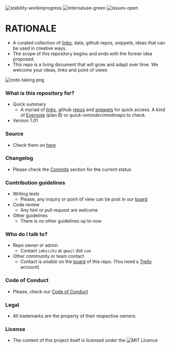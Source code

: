 ![stability-workinprogress](https://bitbucket.org/repo/ekyaeEE/images/477405737-stability_work_in_progress.png)
![internaluse-green](https://bitbucket.org/repo/ekyaeEE/images/3847436881-internal_use_stable.png)
![issues-open](https://bitbucket.org/repo/ekyaeEE/images/2944199103-issues_open.png)

# RATIONALE #

* A curated collection of [links](https://bitbucket.org/imhicihu/experimental-inner-projects/src/master/links_collected.md), data, github repos, snippets, ideas that can be used in creative ways. 
* The scope of this repository begins and ends with the former idea proposed.
* This repo is a living document that will grow and adapt over time. We welcome your ideas, links and point of views

![note-taking.png](https://bitbucket.org/repo/R9Xpo7y/images/2725558601-note-taking.png)

### What is this repository for? ###

* Quick summary
    - A myriad of [links](https://bitbucket.org/imhicihu/experimental-inner-projects/src/master/links_collected.md), github [repos](https://bitbucket.org/imhicihu/experimental-inner-projects/src/master/links_collected.md) and [snippets](https://bitbucket.org/imhicihu/workspace/snippets/) for quick access. A kind of [Evernote](https://evernote.com/) (plan B) or _quick-reminder_/_mindmaps_ to check.
* Version 1.01

### Source ###

* Check them on [here](https://bitbucket.org/imhicihu/experimental-inner-projects/src)

### Changelog ###

* Please check the [Commits](https://bitbucket.org/imhicihu/experimental-inner-projects/commits/) section for the current status

### Contribution guidelines ###

* Writing tests
    - Please, any inquiry or point of view can be post in our [board](https://bitbucket.org/imhicihu/experimental-inner-projects/addon/trello/trello-board)
* Code review
    - Any hint or pull request are welcome
* Other guidelines
    - There is no other guidelines up to now

### Who do I talk to? ###

* Repo owner or admin
    - Contact `imhicihu` at `gmail` dot `com`
* Other community or team contact
    - Contact is _enable_ on the [board](https://bitbucket.org/imhicihu/experimental-inner-projects/addon/trello/trello-board) of this repo. (You need a [Trello](https://trello.com/) account)

### Code of Conduct

* Please, check our [Code of Conduct](https://bitbucket.org/imhicihu/experimental-inner-projects/src/master/code_of_conduct.md)

### Legal ###

* All trademarks are the property of their respective owners.

### License ###

* The content of this project itself is licensed under the ![MIT Licence](https://bitbucket.org/repo/ekyaeEE/images/2049852260-MIT-license-green.png)
